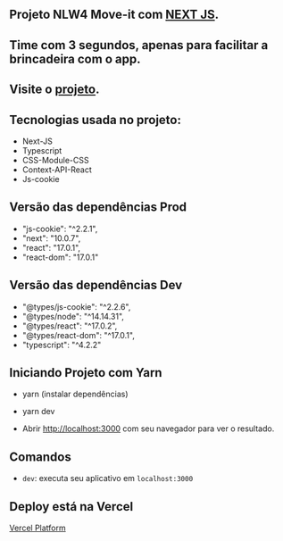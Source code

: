## Projeto NLW4 Move-it com [NEXT JS](https://vercel.com/).

## Time com 3 segundos, apenas para facilitar a brincadeira com o app.

## Visite o [projeto](https://nlw-four-movie.vercel.app/).

## Tecnologias usada no projeto:

- Next-JS
- Typescript
- CSS-Module-CSS
- Context-API-React
- Js-cookie

## Versão das dependências Prod

- "js-cookie": "^2.2.1",
- "next": "10.0.7",
- "react": "17.0.1",
- "react-dom": "17.0.1"

## Versão das dependências Dev

- "@types/js-cookie": "^2.2.6",
- "@types/node": "^14.14.31",
- "@types/react": "^17.0.2",
- "@types/react-dom": "^17.0.1",
- "typescript": "^4.2.2"

## Iniciando Projeto com Yarn

- yarn (instalar dependências)

- yarn dev

- Abrir [http://localhost:3000](http://localhost:3000) com seu navegador para ver o resultado.

## Comandos

- `dev`: executa seu aplicativo em `localhost:3000`

## Deploy está na Vercel

[Vercel Platform](https://vercel.com/)
